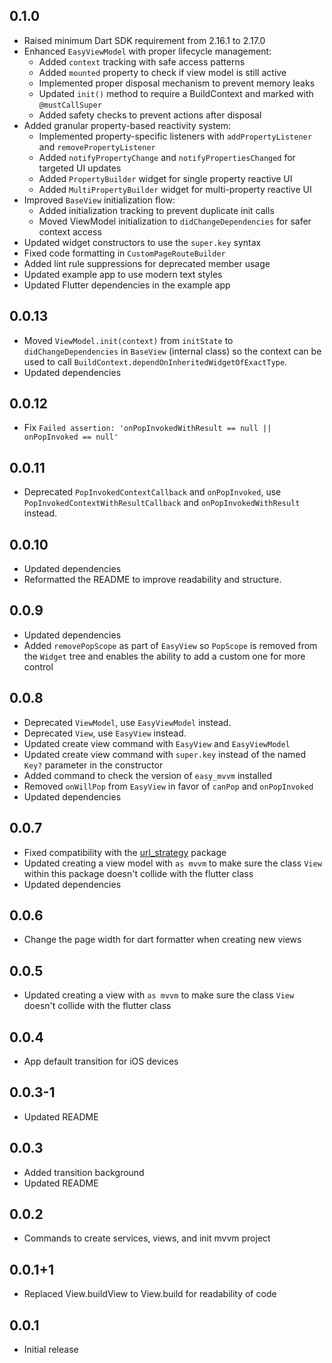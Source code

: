 ## 0.1.0

* Raised minimum Dart SDK requirement from 2.16.1 to 2.17.0
* Enhanced `EasyViewModel` with proper lifecycle management:
    * Added `context` tracking with safe access patterns
    * Added `mounted` property to check if view model is still active
    * Implemented proper disposal mechanism to prevent memory leaks
    * Updated `init()` method to require a BuildContext and marked with `@mustCallSuper`
    * Added safety checks to prevent actions after disposal
* Added granular property-based reactivity system:
    * Implemented property-specific listeners with `addPropertyListener` and `removePropertyListener`
    * Added `notifyPropertyChange` and `notifyPropertiesChanged` for targeted UI updates
    * Added `PropertyBuilder` widget for single property reactive UI
    * Added `MultiPropertyBuilder` widget for multi-property reactive UI
* Improved `BaseView` initialization flow:
    * Added initialization tracking to prevent duplicate init calls
    * Moved ViewModel initialization to `didChangeDependencies` for safer context access
* Updated widget constructors to use the `super.key` syntax
* Fixed code formatting in `CustomPageRouteBuilder`
* Added lint rule suppressions for deprecated member usage
* Updated example app to use modern text styles
* Updated Flutter dependencies in the example app

## 0.0.13

* Moved `ViewModel.init(context)` from `initState` to `didChangeDependencies` in `BaseView` (internal class) so the context can be used to call `BuildContext.dependOnInheritedWidgetOfExactType`.
* Updated dependencies

## 0.0.12

* Fix `Failed assertion: 'onPopInvokedWithResult == null || onPopInvoked == null'`

## 0.0.11

* Deprecated `PopInvokedContextCallback` and `onPopInvoked`, use `PopInvokedContextWithResultCallback` and `onPopInvokedWithResult` instead.

## 0.0.10

* Updated dependencies
* Reformatted the README to improve readability and structure.

## 0.0.9

* Updated dependencies
* Added `removePopScope` as part of `EasyView` so `PopScope` is removed from the `Widget` tree and enables the ability to add a custom one for more control

## 0.0.8

* Deprecated `ViewModel`, use `EasyViewModel` instead.
* Deprecated `View`, use `EasyView` instead.
* Updated create view command with `EasyView` and `EasyViewModel`
* Updated create view command with `super.key` instead of the named `Key?` parameter in the constructor
* Added command to check the version of `easy_mvvm` installed
* Removed `onWillPop` from `EasyView` in favor of `canPop` and `onPopInvoked`
* Updated dependencies

## 0.0.7

* Fixed compatibility with the [url_strategy](https://pub.dev/packages/url_strategy) package
* Updated creating a view model with `as mvvm` to make sure the class `View` within this package doesn't collide with the flutter class
* Updated dependencies

## 0.0.6

* Change the page width for dart formatter when creating new views

## 0.0.5

* Updated creating a view with `as mvvm` to make sure the class `View` doesn't collide with the flutter class

## 0.0.4

* App default transition for iOS devices

## 0.0.3-1

* Updated README

## 0.0.3

* Added transition background
* Updated README

## 0.0.2

* Commands to create services, views, and init mvvm project

## 0.0.1+1

* Replaced View.buildView to View.build for readability of code

## 0.0.1

* Initial release